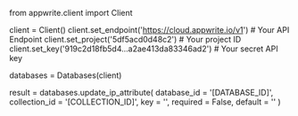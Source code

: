 from appwrite.client import Client

client = Client()
client.set_endpoint('https://cloud.appwrite.io/v1') # Your API Endpoint
client.set_project('5df5acd0d48c2') # Your project ID
client.set_key('919c2d18fb5d4...a2ae413da83346ad2') # Your secret API key

databases = Databases(client)

result = databases.update_ip_attribute(
    database_id = '[DATABASE_ID]',
    collection_id = '[COLLECTION_ID]',
    key = '',
    required = False,
    default = ''
)
